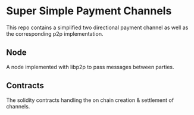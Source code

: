 # Super Simple Payment Channels
This repo contains a simplified two directional payment channel as well as the corresponding p2p implementation.


## Node
A node implemented with libp2p to pass messages between parties.


## Contracts
The solidity contracts handling the on chain creation & settlement of channels.

